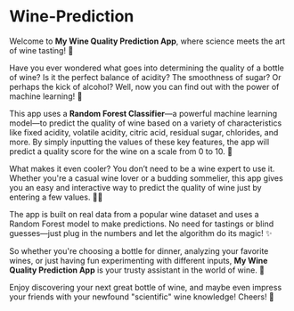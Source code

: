 # Wine-Prediction
Welcome to **My Wine Quality Prediction App**, where science meets the art of wine tasting! 🍷 

Have you ever wondered what goes into determining the quality of a bottle of wine? Is it the perfect balance of acidity? The smoothness of sugar? Or perhaps the kick of alcohol? Well, now you can find out with the power of machine learning! 🎉

This app uses a **Random Forest Classifier**—a powerful machine learning model—to predict the quality of wine based on a variety of characteristics like fixed acidity, volatile acidity, citric acid, residual sugar, chlorides, and more. By simply inputting the values of these key features, the app will predict a quality score for the wine on a scale from 0 to 10. 🌟

What makes it even cooler? You don’t need to be a wine expert to use it. Whether you're a casual wine lover or a budding sommelier, this app gives you an easy and interactive way to predict the quality of wine just by entering a few values. 🧑‍🍳

The app is built on real data from a popular wine dataset and uses a Random Forest model to make predictions. No need for tastings or blind guesses—just plug in the numbers and let the algorithm do its magic! ✨

So whether you're choosing a bottle for dinner, analyzing your favorite wines, or just having fun experimenting with different inputs, **My Wine Quality Prediction App** is your trusty assistant in the world of wine. 🥂 

Enjoy discovering your next great bottle of wine, and maybe even impress your friends with your newfound "scientific" wine knowledge! Cheers! 🍇
